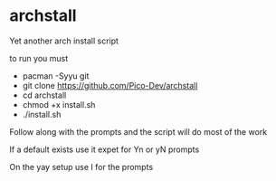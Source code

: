 # archstall
Yet another arch install script

to run you must

- pacman -Syyu git
- git clone https://github.com/Pico-Dev/archstall
- cd archstall
- chmod +x install.sh
- ./install.sh

Follow along with the prompts and the script will do most of the work

If a default exists use it expet for Yn or yN prompts

On the yay setup use I for the prompts
